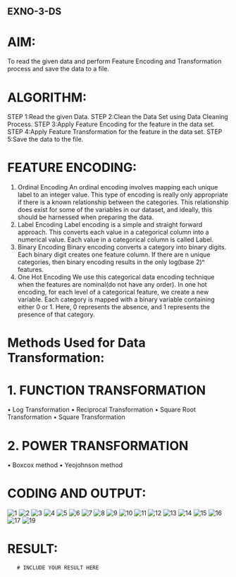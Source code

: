 ## EXNO-3-DS

# AIM:
To read the given data and perform Feature Encoding and Transformation process and save the data to a file.

# ALGORITHM:
STEP 1:Read the given Data.
STEP 2:Clean the Data Set using Data Cleaning Process.
STEP 3:Apply Feature Encoding for the feature in the data set.
STEP 4:Apply Feature Transformation for the feature in the data set.
STEP 5:Save the data to the file.

# FEATURE ENCODING:
1. Ordinal Encoding
An ordinal encoding involves mapping each unique label to an integer value. This type of encoding is really only appropriate if there is a known relationship between the categories. This relationship does exist for some of the variables in our dataset, and ideally, this should be harnessed when preparing the data.
2. Label Encoding
Label encoding is a simple and straight forward approach. This converts each value in a categorical column into a numerical value. Each value in a categorical column is called Label.
3. Binary Encoding
Binary encoding converts a category into binary digits. Each binary digit creates one feature column. If there are n unique categories, then binary encoding results in the only log(base 2)ⁿ features.
4. One Hot Encoding
We use this categorical data encoding technique when the features are nominal(do not have any order). In one hot encoding, for each level of a categorical feature, we create a new variable. Each category is mapped with a binary variable containing either 0 or 1. Here, 0 represents the absence, and 1 represents the presence of that category.

# Methods Used for Data Transformation:
  # 1. FUNCTION TRANSFORMATION
• Log Transformation
• Reciprocal Transformation
• Square Root Transformation
• Square Transformation
  # 2. POWER TRANSFORMATION
• Boxcox method
• Yeojohnson method

# CODING AND OUTPUT:
![1](https://github.com/user-attachments/assets/b554e545-4bcc-4c07-af1e-b78f585baeca)
![2](https://github.com/user-attachments/assets/fc01a3dd-8872-4d84-a045-b653ee4da644)
![3](https://github.com/user-attachments/assets/0bb93293-b987-4809-b272-db7386f76455)
![4](https://github.com/user-attachments/assets/37ffda42-9b54-4313-8337-81779ba3299b)
![5](https://github.com/user-attachments/assets/8ea4ca19-023c-4ce4-a900-3cbf1a7170b3)
![6](https://github.com/user-attachments/assets/69b055b6-b43a-4130-b842-e4de11232edf)
![7](https://github.com/user-attachments/assets/c1878296-3c92-4f24-a5ce-27b83ae58ba1)
![8](https://github.com/user-attachments/assets/3ec725b4-3d63-460d-a274-cf2bb59e070e)
![9](https://github.com/user-attachments/assets/7d890e83-2e39-44b2-9005-2a355760bf68)
![10](https://github.com/user-attachments/assets/fb03fe42-e35b-4498-91ab-444b6fd171b0)
![11](https://github.com/user-attachments/assets/576d8587-0822-410a-b9a2-51b2df85ac60)
![12](https://github.com/user-attachments/assets/04505869-9b25-472a-897b-9bcab2d1102c)
![13](https://github.com/user-attachments/assets/cc610a6f-d449-42ac-95e3-f22a029d1a16)
![14](https://github.com/user-attachments/assets/2c9af979-3e62-4a10-8592-9a3d92a5394d)
![15](https://github.com/user-attachments/assets/c1f5aa7b-7df1-40b5-96a2-3947b1ad4f27)
![16](https://github.com/user-attachments/assets/d767cf47-c570-45dc-8bdb-8ecef65cd580)
![17](https://github.com/user-attachments/assets/061b67a4-6401-4600-ae94-c87bb6f006ca)
![19](https://github.com/user-attachments/assets/6f245a81-a7b5-4b35-bb57-f8d52bf8e21c)


# RESULT:
       # INCLUDE YOUR RESULT HERE

       

